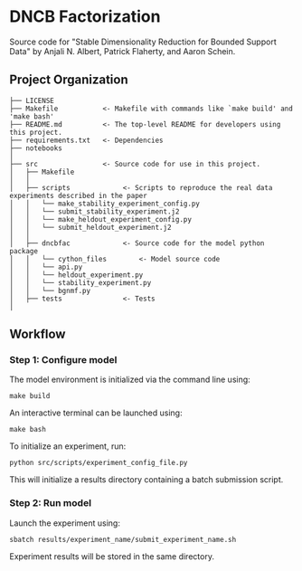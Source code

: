 # DNCB Factorization

Source code for "Stable Dimensionality Reduction for Bounded Support Data" by Anjali N. Albert, Patrick Flaherty, and Aaron Schein.

## Project Organization

    ├── LICENSE
    ├── Makefile           <- Makefile with commands like `make build' and 'make bash'
    ├── README.md          <- The top-level README for developers using this project.
    ├── requirements.txt   <- Dependencies          
    ├── notebooks           
    │
    ├── src                <- Source code for use in this project.
    │   ├── Makefile            
    │   │
    │   ├── scripts             <- Scripts to reproduce the real data experiments described in the paper
    │   │   └── make_stability_experiment_config.py
    │   │   └── submit_stability_experiment.j2
    │   │   └── make_heldout_experiment_config.py
    │   │   └── submit_heldout_experiment.j2
    │   │
    │   ├── dncbfac             <- Source code for the model python package
    │   │   └── cython_files        <- Model source code
    │   │   └── api.py          
    │   │   └── heldout_experiment.py
    │   │   └── stability_experiment.py
    │   │   └── bgnmf.py
    │   ├── tests               <- Tests 
    │


## Workflow

### Step 1: Configure model

The model environment is initialized via the command line using:
```
make build
```
An interactive terminal can be launched using:
```
make bash
```
To initialize an experiment, run:
```
python src/scripts/experiment_config_file.py
```
This will initialize a results directory containing a batch submission script.

### Step 2: Run model

Launch the experiment using:
```
sbatch results/experiment_name/submit_experiment_name.sh
```
Experiment results will be stored in the same directory.
